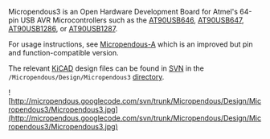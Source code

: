 Micropendous3 is an Open Hardware Development Board for Atmel's 64-pin USB AVR Microcontrollers such as the [AT90USB646](http://www.atmel.com/dyn/products/product_card.asp?PN=AT90USB646), [AT90USB647](http://www.atmel.com/dyn/products/product_card.asp?PN=AT90USB647), [AT90USB1286](http://www.atmel.com/dyn/products/product_card.asp?PN=AT90USB1286), or [AT90USB1287](http://www.atmel.com/dyn/products/product_card.asp?PN=AT90USB1287).

For usage instructions, see [Micropendous-A](MicropendousA.md) which is an improved but pin and function-compatible version.

The relevant [KiCAD](http://www.lis.inpg.fr/realise_au_lis/kicad/) design files can be found in [SVN](http://code.google.com/p/micropendous/source/checkout) in the `/Micropendous/Design/Micropendous3` [directory](http://code.google.com/p/micropendous/source/browse/trunk/Micropendous/Design/Micropendous3/).

![http://micropendous.googlecode.com/svn/trunk/Micropendous/Design/Micropendous3/Micropendous3.jpg](http://micropendous.googlecode.com/svn/trunk/Micropendous/Design/Micropendous3/Micropendous3.jpg)
